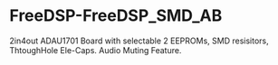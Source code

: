 # FreeDSP-FreeDSP_SMD_AB
2in4out ADAU1701 Board with selectable 2 EEPROMs, SMD resisitors, ThtoughHole Ele-Caps. Audio Muting Feature. 
